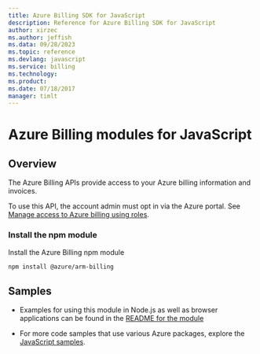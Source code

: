 ```yaml
---
title: Azure Billing SDK for JavaScript
description: Reference for Azure Billing SDK for JavaScript
author: xirzec
ms.author: jeffish
ms.data: 09/28/2023
ms.topic: reference
ms.devlang: javascript
ms.service: billing
ms.technology: 
ms.product: 
ms.date: 07/18/2017
manager: timlt
---
```

# Azure Billing modules for JavaScript

## Overview
The Azure Billing APIs provide access to your Azure billing information and invoices.

To use this API, the account admin must opt in via the Azure portal. See [Manage access to Azure billing using roles](https://docs.microsoft.com/azure/billing/billing-manage-access).

### Install the npm module 

Install the Azure Billing npm module 

```bash
npm install @azure/arm-billing
```

## Samples

* Examples for using this module in Node.js as well as browser applications can be found in the [README for the module](https://www.npmjs.com/package/@azure/arm-billing)

* For more code samples that use various Azure packages, explore the [JavaScript samples](https://docs.microsoft.com/samples/browse/?languages=javascript).